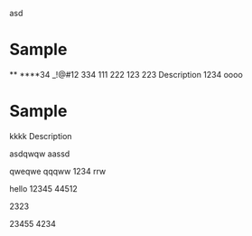 asd
# Sample
**
****34
_!@#12
334
111
222
123
223
Description
1234
oooo
# Sample
kkkk
Description

asdqwqw
aassd

qweqwe
qqqww
1234
rrw



hello 12345
44512

2323

23455
4234
